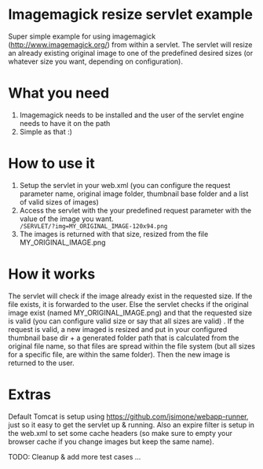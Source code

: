 # Imagemagick resize servlet example 
Super simple example for using imagemagick (http://www.imagemagick.org/) from within a servlet. The servlet will resize an already existing original 
image to one of the predefined desired sizes (or whatever size you want, depending on configuration).

# What you need
1. Imagemagick needs to be installed and the user of the servlet engine needs to have it on the path
2. Simple as that :)

# How to use it

<ol>
<li>Setup the servlet in your web.xml (you can configure the request parameter name, original image folder, thumbnail base folder and a list of valid sizes of images)</li>

<li>Access the servlet with the your predefined request parameter with the value of the image you want.
<code>
/SERVLET/?img=MY_ORIGINAL_IMAGE-120x94.png
</code>
</li>

<li>The images is returned with that size, resized from the file MY_ORIGINAL_IMAGE.png</li>
</ol>

# How it works
The servlet will check if the image already exist in the requested size.  If the file exists, it is forwarded to the user. Else the servlet checks if the 
original image exist (named MY_ORIGINAL_IMAGE.png) and that the requested size is valid (you can configure valid size or say that all sizes are valid)
. If the request is valid, a new imaged is resized and put in your configured thumbnail base dir + a generated folder path that is calculated from the original file name, so that files are spread within the file system (but all sizes for a specific file, are within the same folder). Then the new image is returned to the user.

# Extras
Default Tomcat is setup using https://github.com/jsimone/webapp-runner, just so it easy to get the servlet up & running. Also an expire filter is setup in the web.xml to set some cache headers (so make sure to empty your browser cache if you change images but keep the same name).

TODO:
Cleanup & add more test cases ...